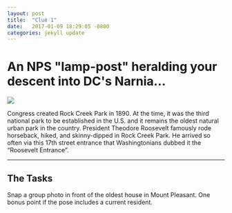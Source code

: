 ```yaml
---
layout: post
title:  "Clue 1"
date:   2017-01-09 18:29:05 -0800
categories: jekyll update
---
```


<h1>An NPS "lamp-post" heralding your descent into DC's Narnia…</h1>

<img class="clue-pic" src="http://diary.thepurplepassport.com/wp-content/uploads/Welcome-to-Rock-Creek-Park-.jpg">
<br>
<p>Congress created Rock Creek Park in 1890. At the time, it was the third national park to be established in the U.S. and it remains the oldest natural urban park in the country.  President Theodore Roosevelt famously rode horseback, hiked, and skinny-dipped in Rock Creek Park. He arrived so often via this 17th street entrance that Washingtonians dubbed it the “Roosevelt Entrance”.</p>
<hr>
<h2>The Tasks</h2>
<p>Snap a group photo in front of the oldest house in Mount Pleasant. One bonus point if the pose includes a current resident.</p>
